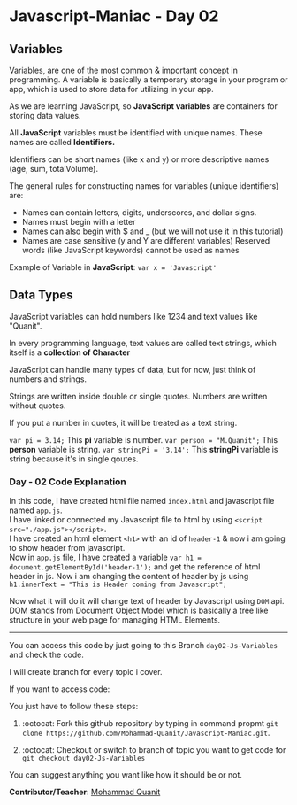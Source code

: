# Javascript-Maniac - Day 02
## Variables
Variables, are one of the most common & important concept in programming. A variable is basically a temporary storage in your program or app, which is used to store data for utilizing in your app.

As we are learning JavaScript, so <b>JavaScript variables</b> are containers for storing data values.

All <b>JavaScript</b> variables must be identified with unique names. These names are called <b>Identifiers.</b>

Identifiers can be short names (like x and y) or more descriptive names (age, sum, totalVolume).

The general rules for constructing names for variables (unique identifiers) are:

* Names can contain letters, digits, underscores, and dollar signs.
* Names must begin with a letter
* Names can also begin with $ and _ (but we will not use it in this tutorial)
* Names are case sensitive (y and Y are different variables)
Reserved words (like JavaScript keywords) cannot be used as names

Example of Variable in <b>JavaScript</b>: `var x = 'Javascript'`


## Data Types
JavaScript variables can hold numbers like 1234 and text values like "Quanit".

In every programming language, text values are called text strings, which itself is a <b>collection of Character</b>

JavaScript can handle many types of data, but for now, just think of numbers and strings.

Strings are written inside double or single quotes. Numbers are written without quotes.

If you put a number in quotes, it will be treated as a text string.

`var pi = 3.14;`  This <b>pi</b> variable is number.
`var person = "M.Quanit";`  This <b>person</b> variable is string.
`var stringPi = '3.14';`  This <b>stringPi</b> variable is string because it's in single qoutes.

### Day - 02 Code Explanation
In this code, i have created html file named `index.html` and javascript file named `app.js`. <br />
I have linked or connected my Javascript file to html by using `<script src="./app.js"></script>`.  <br />
I have created an html element `<h1>` with an id of `header-1` & now i am going to show header from javascript.  <br />
Now in `app.js` file, I have created a variable `var h1 = document.getElementById('header-1');` and get the reference of html header in js. Now i am changing the content of header by js using `h1.innerText = "This is Header coming from Javascript";` <br />

Now what it will do it will change text of header by Javascript using `DOM` api.  <br />
DOM stands from Document Object Model which is basically a tree like structure in your web page for managing HTML Elements.


<hr />

You can access this code by just going to this Branch `day02-Js-Variables` and check the code.


I will create branch for every topic i cover.

If you want to access code:

You just have to follow these steps:

1) :octocat: Fork this github repository by typing in command propmt `git clone https://github.com/Mohammad-Quanit/Javascript-Maniac.git`.

2) :octocat: Checkout or switch to branch of topic you want to get code for `git checkout day02-Js-Variables`

You can suggest anything you want like how it should be or not. 

<b>Contributor/Teacher</b>: [Mohammad Quanit](https://mohammad-quanit.github.io/)

